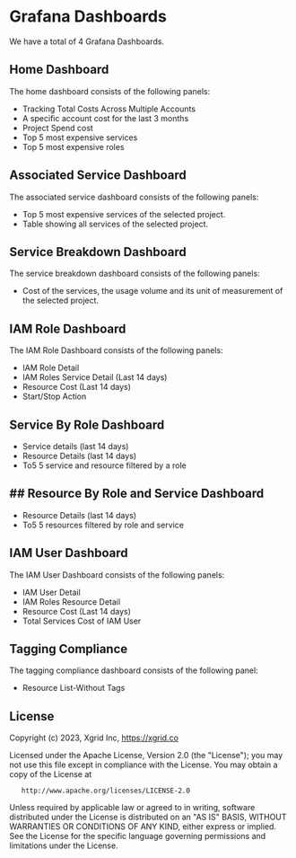 # **Grafana Dashboards**

We have a total of 4 Grafana Dashboards.

## **Home Dashboard**

The home dashboard consists of the following panels:
- Tracking Total Costs Across Multiple Accounts
- A specific account cost for the last 3 months
- Project Spend cost
- Top 5 most expensive services
- Top 5 most expensive roles

## **Associated Service Dashboard**

The associated service dashboard consists of the following panels:
- Top 5 most expensive services of the selected project.
- Table showing all services of the selected project.

## **Service Breakdown Dashboard**

The service breakdown dashboard consists of the following panels:
- Cost of the services, the usage volume and its unit of measurement of the selected project.

## **IAM Role Dashboard**

The IAM Role Dashboard consists of the following panels:
- IAM Role Detail
- IAM Roles Service Detail (Last 14 days)
- Resource Cost (Last 14 days)
- Start/Stop Action

## **Service By Role Dashboard**
- Service details (last 14 days)
- Resource Details (last 14 days)
- To5 5 service and resource filtered by a role

## ## **Resource By Role and Service Dashboard**
- Resource Details (last 14 days)
- To5 5 resources filtered by role and service

## **IAM User Dashboard**

The IAM User Dashboard consists of the following panels:
- IAM User Detail
- IAM Roles Resource Detail
- Resource Cost (Last 14 days)
- Total Services Cost of IAM User

## **Tagging Compliance**

The tagging compliance dashboard consists of the following panel:
- Resource List-Without Tags

## License

Copyright (c) 2023, Xgrid Inc, https://xgrid.co

Licensed under the Apache License, Version 2.0 (the "License");
you may not use this file except in compliance with the License.
You may obtain a copy of the License at

       http://www.apache.org/licenses/LICENSE-2.0

Unless required by applicable law or agreed to in writing, software
distributed under the License is distributed on an "AS IS" BASIS,
WITHOUT WARRANTIES OR CONDITIONS OF ANY KIND, either express or implied.
See the License for the specific language governing permissions and
limitations under the License.
